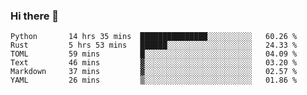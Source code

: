 ### Hi there 👋

<!--
**aaronzs/aaronzs** is a ✨ _special_ ✨ repository because its `README.md` (this file) appears on your GitHub profile.

Here are some ideas to get you started:

- 🔭 I’m currently working on ...
- 🌱 I’m currently learning ...
- 👯 I’m looking to collaborate on ...
- 🤔 I’m looking for help with ...
- 💬 Ask me about ...
- 📫 How to reach me: ...
- 😄 Pronouns: ...
- ⚡ Fun fact: ...
-->

<!--START_SECTION:waka-->

```text
Python       14 hrs 35 mins  ███████████████░░░░░░░░░░   60.26 %
Rust         5 hrs 53 mins   ██████░░░░░░░░░░░░░░░░░░░   24.33 %
TOML         59 mins         █░░░░░░░░░░░░░░░░░░░░░░░░   04.09 %
Text         46 mins         ▓░░░░░░░░░░░░░░░░░░░░░░░░   03.20 %
Markdown     37 mins         ▓░░░░░░░░░░░░░░░░░░░░░░░░   02.57 %
YAML         26 mins         ▒░░░░░░░░░░░░░░░░░░░░░░░░   01.86 %
```

<!--END_SECTION:waka-->
